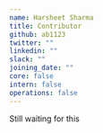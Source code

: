 ```yaml
---
name: Harsheet Sharma
title: Contributor
github: ab1123
twitter: ""
linkedin: ""
slack: ""
joining_date: ""
core: false
intern: false
operations: false
---
```


Still waiting for this
